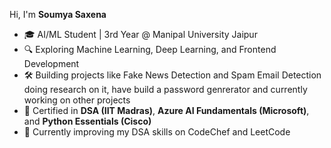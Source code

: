 Hi, I'm **Soumya Saxena** 
- 🎓 AI/ML Student | 3rd Year @ Manipal University Jaipur  
- 🔍 Exploring Machine Learning, Deep Learning, and Frontend Development  
- 🛠️ Building projects like Fake News Detection and Spam Email Detection doing research on it, have build a password genrerator and currently working on other projects
- 📜 Certified in **DSA (IIT Madras)**, **Azure AI Fundamentals (Microsoft)**, and **Python Essentials (Cisco)**  
- 🌱 Currently improving my DSA skills on CodeChef and LeetCode  
  
